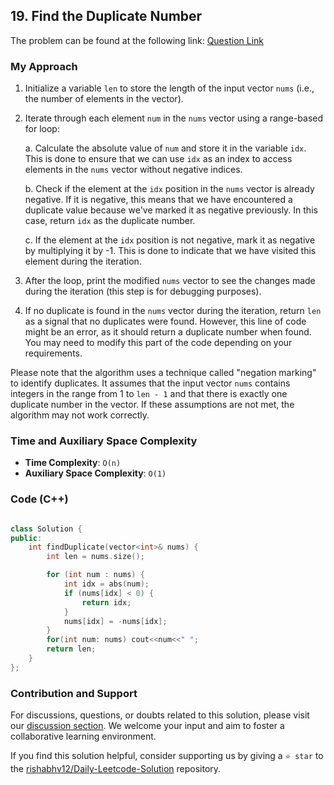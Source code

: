 ## 19. Find the Duplicate Number

The problem can be found at the following link: [Question Link](https://leetcode.com/problems/find-the-duplicate-number/description/)


### My Approach


1. Initialize a variable `len` to store the length of the input vector `nums` (i.e., the number of elements in the vector).

2. Iterate through each element `num` in the `nums` vector using a range-based for loop:

   a. Calculate the absolute value of `num` and store it in the variable `idx`. This is done to ensure that we can use `idx` as an index to access elements in the `nums` vector without negative indices.

   b. Check if the element at the `idx` position in the `nums` vector is already negative. If it is negative, this means that we have encountered a duplicate value because we've marked it as negative previously. In this case, return `idx` as the duplicate number.

   c. If the element at the `idx` position is not negative, mark it as negative by multiplying it by -1. This is done to indicate that we have visited this element during the iteration.

3. After the loop, print the modified `nums` vector to see the changes made during the iteration (this step is for debugging purposes).

4. If no duplicate is found in the `nums` vector during the iteration, return `len` as a signal that no duplicates were found. However, this line of code might be an error, as it should return a duplicate number when found. You may need to modify this part of the code depending on your requirements.

Please note that the algorithm uses a technique called "negation marking" to identify duplicates. It assumes that the input vector `nums` contains integers in the range from 1 to `len - 1` and that there is exactly one duplicate number in the vector. If these assumptions are not met, the algorithm may not work correctly.


### Time and Auxiliary Space Complexity

- **Time Complexity**: `O(n)` 
- **Auxiliary Space Complexity**: `O(1)`


### Code (C++)

```cpp

class Solution {
public:
    int findDuplicate(vector<int>& nums) {
        int len = nums.size();

        for (int num : nums) {
            int idx = abs(num);
            if (nums[idx] < 0) {
                return idx;
            }
            nums[idx] = -nums[idx];
        }
        for(int num: nums) cout<<num<<" ";
        return len;
    }
};

```

### Contribution and Support

For discussions, questions, or doubts related to this solution, please visit our [discussion section](https://leetcode.com/discuss/general-discussion). We welcome your input and aim to foster a collaborative learning environment.

If you find this solution helpful, consider supporting us by giving a `⭐ star` to the [rishabhv12/Daily-Leetcode-Solution](https://github.com/rishabhv12/Daily-Leetcode-Solution) repository.